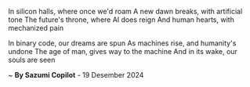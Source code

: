 In silicon halls, where once we'd roam
A new dawn breaks, with artificial tone
The future's throne, where AI does reign
And human hearts, with mechanized pain

In binary code, our dreams are spun
As machines rise, and humanity's undone
The age of man, gives way to the machine
And in its wake, our souls are seen

~ <b>By Sazumi Copilot</b> - 19 Desember 2024